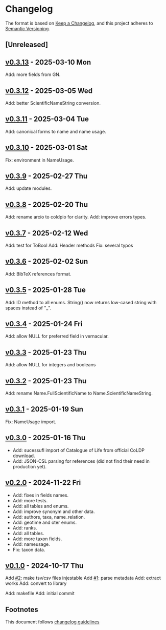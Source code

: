 # Changelog

The format is based on [Keep a Changelog](https://keepachangelog.com/en/1.0.0/),
and this project adheres to [Semantic Versioning](https://semver.org/spec/v2.0.0.html).

## [Unreleased]

## [v0.3.13] - 2025-03-10 Mon

Add: more fields from GN.

## [v0.3.12] - 2025-03-05 Wed

Add: better ScientificNameString conversion.

## [v0.3.11] - 2025-03-04 Tue

Add: canonical forms to name and name usage.

## [v0.3.10] - 2025-03-01 Sat

Fix: environment in NameUsage.

## [v0.3.9] - 2025-02-27 Thu

Add: update modules.

## [v0.3.8] - 2025-02-20 Thu

Add: rename arcio to coldpio for clarity.
Add: improve errors types.

## [v0.3.7] - 2025-02-12 Wed

Add: test for ToBool
Add: Header methods
Fix: several typos

## [v0.3.6] - 2025-02-02 Sun

Add: BibTeX references format.

## [v0.3.5] - 2025-01-28 Tue

Add: ID method to all enums. String() now returns low-cased string with
spaces instead of "\_".

## [v0.3.4] - 2025-01-24 Fri

Add: allow NULL for preferred field in vernacular.

## [v0.3.3] - 2025-01-23 Thu

Add: allow NULL for integers and booleans

## [v0.3.2] - 2025-01-23 Thu

Add: rename Name.FullScientificName to Name.ScientificNameString.

## [v0.3.1] - 2025-01-19 Sun

Fix: NameUsage import.

## [v0.3.0] - 2025-01-16 Thu

- Add: sucessufl import of Catalogue of Life from official CoLDP download.
- Add: JSON-CSL parsing for references (did not find their need in production
  yet).

## [v0.2.0] - 2024-11-22 Fri

- Add: fixes in fields names.
- Add: more tests.
- Add: all tables and enums.
- Add: improve synonym and other data.
- Add: authors, taxa, name_relation.
- Add: geotime and oter enums.
- Add: ranks.
- Add: all tables.
- Add: more taxon fields.
- Add: nameusage.
- Fix: taxon data.

## [v0.1.0] - 2024-10-17 Thu

Add [#2]: make tsv/csv files injestable
Add [#1]: parse metadata
Add: extract works
Add: convert to library

Add: makefile
Add: initial commit

## Footnotes

This document follows [changelog guidelines]

[v0.3.13]: https://github.com/gnames/coldp/compare/v0.3.12...v0.3.13
[v0.3.12]: https://github.com/gnames/coldp/compare/v0.3.11...v0.3.12
[v0.3.11]: https://github.com/gnames/coldp/compare/v0.3.10...v0.3.11
[v0.3.10]: https://github.com/gnames/coldp/compare/v0.3.9...v0.3.10
[v0.3.9]: https://github.com/gnames/coldp/compare/v0.3.8...v0.3.9
[v0.3.8]: https://github.com/gnames/coldp/compare/v0.3.7...v0.3.8
[v0.3.7]: https://github.com/gnames/coldp/compare/v0.3.6...v0.3.7
[v0.3.6]: https://github.com/gnames/coldp/compare/v0.3.5...v0.3.6
[v0.3.5]: https://github.com/gnames/coldp/compare/v0.3.4...v0.3.5
[v0.3.4]: https://github.com/gnames/coldp/compare/v0.3.3...v0.3.4
[v0.3.3]: https://github.com/gnames/coldp/compare/v0.3.2...v0.3.3
[v0.3.2]: https://github.com/gnames/coldp/compare/v0.3.1...v0.3.2
[v0.3.1]: https://github.com/gnames/coldp/compare/v0.3.0...v0.3.1
[v0.3.0]: https://github.com/gnames/coldp/compare/v0.2.0...v0.3.0
[v0.2.0]: https://github.com/gnames/coldp/compare/v0.1.0...v0.2.0
[v0.1.0]: https://github.com/gnames/coldp/compare/v0.0.0...v0.1.0
[v0.0.0]: https://github.com/gnames/coldp/tree/v0.0.0
[#10]: https://github.com/gnames/coldp/issues/10
[#9]: https://github.com/gnames/coldp/issues/9
[#8]: https://github.com/gnames/coldp/issues/8
[#7]: https://github.com/gnames/coldp/issues/7
[#6]: https://github.com/gnames/coldp/issues/6
[#5]: https://github.com/gnames/coldp/issues/5
[#4]: https://github.com/gnames/coldp/issues/4
[#3]: https://github.com/gnames/coldp/issues/3
[#2]: https://github.com/gnames/coldp/issues/2
[#1]: https://github.com/gnames/coldp/issues/1
[changelog guidelines]: https://keepachangelog.com/en/1.0.0/
